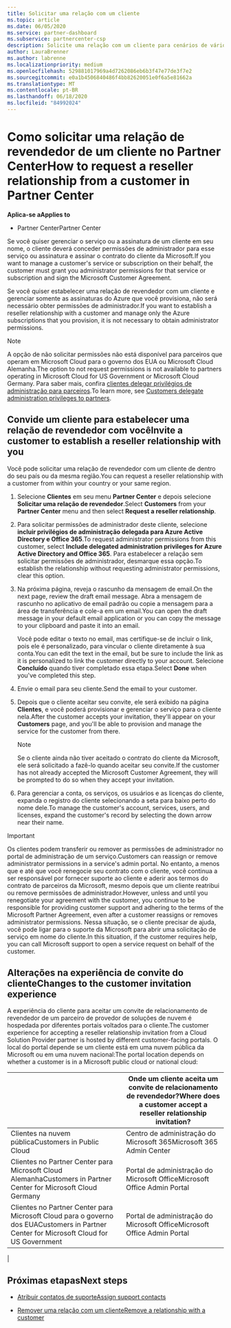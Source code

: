 ```yaml
---
title: Solicitar uma relação com um cliente
ms.topic: article
ms.date: 06/05/2020
ms.service: partner-dashboard
ms.subservice: partnercenter-csp
description: Solicite uma relação com um cliente para cenários de vários canais e multicanal ou se os privilégios de administrador delegado para um cliente precisarem ser restaurados.
author: LauraBrenner
ms.author: labrenne
ms.localizationpriority: medium
ms.openlocfilehash: 529881017969a4d7262086eb6b3f47e77de3f7e2
ms.sourcegitcommit: e0a1b4506840486f4bb82620051e0f6a5e81662a
ms.translationtype: MT
ms.contentlocale: pt-BR
ms.lasthandoff: 06/18/2020
ms.locfileid: "84992024"
---
```

# <a name="how-to-request-a-reseller-relationship-from-a-customer-in-partner-center"></a><span data-ttu-id="949a6-103">Como solicitar uma relação de revendedor de um cliente no Partner Center</span><span class="sxs-lookup"><span data-stu-id="949a6-103">How to request a reseller relationship from a customer in Partner Center</span></span>

<span data-ttu-id="949a6-104">**Aplica-se a**</span><span class="sxs-lookup"><span data-stu-id="949a6-104">**Applies to**</span></span>

- <span data-ttu-id="949a6-105">Partner Center</span><span class="sxs-lookup"><span data-stu-id="949a6-105">Partner Center</span></span>

<span data-ttu-id="949a6-106">Se você quiser gerenciar o serviço ou a assinatura de um cliente em seu nome, o cliente deverá conceder permissões de administrador para esse serviço ou assinatura e assinar o contrato do cliente da Microsoft.</span><span class="sxs-lookup"><span data-stu-id="949a6-106">If you want to manage a customer's service or subscription on their behalf, the customer must grant you administrator permissions for that service or subscription and sign the Microsoft Customer Agreement.</span></span>

<span data-ttu-id="949a6-107">Se você quiser estabelecer uma relação de revendedor com um cliente e gerenciar somente as assinaturas do Azure que você provisiona, não será necessário obter permissões de administrador.</span><span class="sxs-lookup"><span data-stu-id="949a6-107">If you want to establish a reseller relationship with a customer and manage only the Azure subscriptions that you provision, it is not necessary to obtain administrator permissions.</span></span>

>[!NOTE] 
><span data-ttu-id="949a6-108">A opção de não solicitar permissões não está disponível para parceiros que operam em Microsoft Cloud para o governo dos EUA ou Microsoft Cloud Alemanha.</span><span class="sxs-lookup"><span data-stu-id="949a6-108">The option to not request permissions is not available to partners operating in Microsoft Cloud for US Government or Microsoft Cloud Germany.</span></span> <span data-ttu-id="949a6-109">Para saber mais, confira [clientes delegar privilégios de administração para parceiros](https://docs.microsoft.com/partner-center/customers_revoke_admin_privileges).</span><span class="sxs-lookup"><span data-stu-id="949a6-109">To learn more, see [Customers delegate administration privileges to partners](https://docs.microsoft.com/partner-center/customers_revoke_admin_privileges).</span></span>

## <a name="invite-a-customer-to-establish-a-reseller-relationship-with-you"></a><span data-ttu-id="949a6-110">Convide um cliente para estabelecer uma relação de revendedor com você</span><span class="sxs-lookup"><span data-stu-id="949a6-110">Invite a customer to establish a reseller relationship with you</span></span>

<span data-ttu-id="949a6-111">Você pode solicitar uma relação de revendedor com um cliente de dentro do seu país ou da mesma região.</span><span class="sxs-lookup"><span data-stu-id="949a6-111">You can request a reseller relationship with a customer from within your country or your same region.</span></span>

1. <span data-ttu-id="949a6-112">Selecione **Clientes** em seu menu **Partner Center** e depois selecione **Solicitar uma relação de revendedor**.</span><span class="sxs-lookup"><span data-stu-id="949a6-112">Select **Customers** from your **Partner Center** menu and then select **Request a reseller relationship**.</span></span>

2. <span data-ttu-id="949a6-113">Para solicitar permissões de administrador deste cliente, selecione **incluir privilégios de administração delegada para Azure Active Directory e Office 365**.</span><span class="sxs-lookup"><span data-stu-id="949a6-113">To request administrator permissions from this customer, select **Include delegated administration privileges for Azure Active Directory and Office 365**.</span></span> <span data-ttu-id="949a6-114">Para estabelecer a relação sem solicitar permissões de administrador, desmarque essa opção.</span><span class="sxs-lookup"><span data-stu-id="949a6-114">To establish the relationship without requesting administrator permissions, clear this option.</span></span>

3. <span data-ttu-id="949a6-115">Na próxima página, reveja o rascunho da mensagem de email.</span><span class="sxs-lookup"><span data-stu-id="949a6-115">On the next page, review the draft email message.</span></span> <span data-ttu-id="949a6-116">Abra a mensagem de rascunho no aplicativo de email padrão ou copie a mensagem para a área de transferência e cole-a em um email.</span><span class="sxs-lookup"><span data-stu-id="949a6-116">You can open the draft message in your default email application or you can copy the message to your clipboard and paste it into an email.</span></span>

   <span data-ttu-id="949a6-117">Você pode editar o texto no email, mas certifique-se de incluir o link, pois ele é personalizado, para vincular o cliente diretamente à sua conta.</span><span class="sxs-lookup"><span data-stu-id="949a6-117">You can edit the text in the email, but be sure to include the link as it is personalized to link the customer directly to your account.</span></span> <span data-ttu-id="949a6-118">Selecione **Concluído** quando tiver completado essa etapa.</span><span class="sxs-lookup"><span data-stu-id="949a6-118">Select **Done** when you've completed this step.</span></span>

4. <span data-ttu-id="949a6-119">Envie o email para seu cliente.</span><span class="sxs-lookup"><span data-stu-id="949a6-119">Send the email to your customer.</span></span>

5. <span data-ttu-id="949a6-120">Depois que o cliente aceitar seu convite, ele será exibido na página **Clientes**, e você poderá provisionar e gerenciar o serviço para o cliente nela.</span><span class="sxs-lookup"><span data-stu-id="949a6-120">After the customer accepts your invitation, they'll appear on your **Customers** page, and you'll be able to provision and manage the service for the customer from there.</span></span>

   > [!NOTE]
   > <span data-ttu-id="949a6-121">Se o cliente ainda não tiver aceitado o contrato do cliente da Microsoft, ele será solicitado a fazê-lo quando aceitar seu convite.</span><span class="sxs-lookup"><span data-stu-id="949a6-121">If the customer has not already accepted the Microsoft Customer Agreement, they will be prompted to do so when they accept your invitation.</span></span> 

6. <span data-ttu-id="949a6-122">Para gerenciar a conta, os serviços, os usuários e as licenças do cliente, expanda o registro do cliente selecionando a seta para baixo perto do nome dele.</span><span class="sxs-lookup"><span data-stu-id="949a6-122">To manage the customer's account, services, users, and licenses, expand the customer's record by selecting the down arrow near their name.</span></span>

> [!IMPORTANT]  
> <span data-ttu-id="949a6-123">Os clientes podem transferir ou remover as permissões de administrador no portal de administração de um serviço.</span><span class="sxs-lookup"><span data-stu-id="949a6-123">Customers can reassign or remove administrator permissions in a service's admin portal.</span></span> <span data-ttu-id="949a6-124">No entanto, a menos que e até que você renegocie seu contrato com o cliente, você continua a ser responsável por fornecer suporte ao cliente e aderir aos termos do contrato de parceiros da Microsoft, mesmo depois que um cliente reatribui ou remove permissões de administrador.</span><span class="sxs-lookup"><span data-stu-id="949a6-124">However, unless and until you renegotiate your agreement with the customer, you continue to be responsible for providing customer support and adhering to the terms of the Microsoft Partner Agreement, even after a customer reassigns or removes administrator permissions.</span></span> <span data-ttu-id="949a6-125">Nessa situação, se o cliente precisar de ajuda, você pode ligar para o suporte da Microsoft para abrir uma solicitação de serviço em nome do cliente.</span><span class="sxs-lookup"><span data-stu-id="949a6-125">In this situation, if the customer requires help, you can call Microsoft support to open a service request on behalf of the customer.</span></span>

## <a name="changes-to-the-customer-invitation-experience"></a><span data-ttu-id="949a6-126">Alterações na experiência de convite do cliente</span><span class="sxs-lookup"><span data-stu-id="949a6-126">Changes to the customer invitation experience</span></span>

<span data-ttu-id="949a6-127">A experiência do cliente para aceitar um convite de relacionamento de revendedor de um parceiro de provedor de soluções de nuvem é hospedada por diferentes portais voltados para o cliente.</span><span class="sxs-lookup"><span data-stu-id="949a6-127">The customer experience for accepting a reseller relationship invitation from a Cloud Solution Provider partner is hosted by different customer-facing portals.</span></span> <span data-ttu-id="949a6-128">O local do portal depende se um cliente está em uma nuvem pública da Microsoft ou em uma nuvem nacional:</span><span class="sxs-lookup"><span data-stu-id="949a6-128">The portal location depends on whether a customer is in a Microsoft public cloud or national cloud:</span></span>

|  | <span data-ttu-id="949a6-129">Onde um cliente aceita um convite de relacionamento de revendedor?</span><span class="sxs-lookup"><span data-stu-id="949a6-129">Where does a customer accept a reseller relationship invitation?</span></span> |
|---------|---------
| <span data-ttu-id="949a6-130">Clientes na nuvem pública</span><span class="sxs-lookup"><span data-stu-id="949a6-130">Customers in Public Cloud</span></span> | <span data-ttu-id="949a6-131">Centro de administração do Microsoft 365</span><span class="sxs-lookup"><span data-stu-id="949a6-131">Microsoft 365 Admin Center</span></span> |
| <span data-ttu-id="949a6-132">Clientes no Partner Center para Microsoft Cloud Alemanha</span><span class="sxs-lookup"><span data-stu-id="949a6-132">Customers in Partner Center for Microsoft Cloud Germany</span></span> | <span data-ttu-id="949a6-133">Portal de administração do Microsoft Office</span><span class="sxs-lookup"><span data-stu-id="949a6-133">Microsoft Office Admin Portal</span></span> |
| <span data-ttu-id="949a6-134">Clientes no Partner Center para Microsoft Cloud para o governo dos EUA</span><span class="sxs-lookup"><span data-stu-id="949a6-134">Customers in Partner Center for Microsoft Cloud for US Government</span></span> | <span data-ttu-id="949a6-135">Portal de administração do Microsoft Office</span><span class="sxs-lookup"><span data-stu-id="949a6-135">Microsoft Office Admin Portal</span></span> |
|

## <a name="next-steps"></a><span data-ttu-id="949a6-136">Próximas etapas</span><span class="sxs-lookup"><span data-stu-id="949a6-136">Next steps</span></span>

- [<span data-ttu-id="949a6-137">Atribuir contatos de suporte</span><span class="sxs-lookup"><span data-stu-id="949a6-137">Assign support contacts</span></span>](assign-support-contacts.md)

- [<span data-ttu-id="949a6-138">Remover uma relação com um cliente</span><span class="sxs-lookup"><span data-stu-id="949a6-138">Remove a relationship with a customer</span></span>](remove-a-relationship.md)
